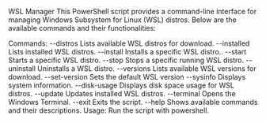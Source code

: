 WSL Manager
This PowerShell script provides a command-line interface for managing Windows Subsystem for Linux (WSL) distros. Below are the available commands and their functionalities:

Commands:
--distros
Lists available WSL distros for download.
--installed
Lists installed WSL distros.
--install <distro name>
Installs a specific WSL distro..
--start <distro name>
Starts a specific WSL distro.
--stop <distro name>
Stops a specific running WSL distro.
--uninstall <distro name>
Uninstalls a WSL distro.
--versions
Lists available WSL versions for download.
--set-version <version number>
Sets the default WSL version
--sysinfo
Displays system information.
--disk-usage
Displays disk space usage for WSL distros.
--update
Updates installed WSL distros.
--terminal
Opens the Windows Terminal.
--exit
Exits the script.
--help
Shows available commands and their descriptions.
Usage:
Run the script with powershell.
